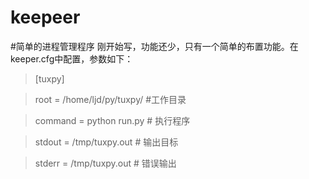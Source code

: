 keepeer
=======

#简单的进程管理程序
刚开始写，功能还少，只有一个简单的布置功能。在keeper.cfg中配置，参数如下：

> [tuxpy]

> root = /home/ljd/py/tuxpy/ \#工作目录

> command = python run.py   \# 执行程序

> stdout = /tmp/tuxpy.out   \# 输出目标

> stderr = /tmp/tuxpy.out   \# 错误输出

